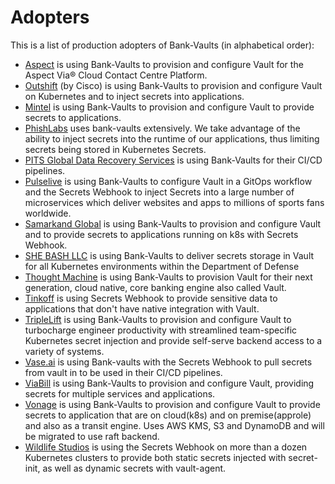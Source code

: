 # Adopters

This is a list of production adopters of Bank-Vaults (in alphabetical order):
- [Aspect](https://www.aspect.com) is using Bank-Vaults to provision and configure Vault for the Aspect Via® Cloud Contact Centre Platform.
- [Outshift](https://outshift.com) (by Cisco) is using Bank-Vaults to provision and configure Vault on Kubernetes and to inject secrets into applications.
- [Mintel](https://www.mintel.com) is using Bank-Vaults to provision and configure Vault to provide secrets to applications.
- [PhishLabs](https://www.phishlabs.com) uses bank-vaults extensively. We take advantage of the ability to inject secrets into the runtime of our applications, thus limiting secrets being stored in Kubernetes Secrets.
- [PITS Global Data Recovery Services](https://www.pitsdatarecovery.net/) is using Bank-Vaults for their CI/CD pipelines.
- [Pulselive](https://www.pulselive.com) is using Bank-Vaults to configure Vault in a GitOps workflow and the Secrets Webhook to inject Secrets into a large number of microservices which deliver websites and apps to millions of sports fans worldwide.
- [Samarkand Global](https://www.samarkand.global/) is using Bank-Vaults to provision and configure Vault and to provide secrets to applications running on k8s with Secrets Webhook.
- [SHE BASH LLC](https://shebash.io) is using Bank-Vaults to deliver secrets storage in Vault for all Kubernetes environments within the Department of Defense
- [Thought Machine](https://thoughtmachine.net) is using Bank-Vaults to provision Vault for their next generation, cloud native, core banking engine also called Vault.
- [Tinkoff](https://www.tinkoff.ru) is using Secrets Webhook to provide sensitive data to applications that don't have native integration with Vault.
- [TripleLift](https://triplelift.com/company/) is using Bank-Vaults to provision and configure Vault to turbocharge engineer productivity with streamlined team-specific Kubernetes secret injection and provide self-serve backend access to a variety of systems.
- [Vase.ai](https://vase.ai) is using Bank-vaults with the Secrets Webhook to pull secrets from vault in to be used in their CI/CD pipelines.
- [ViaBill](https://viabill.com/) is using Bank-Vaults to provision and configure Vault, providing secrets for multiple services and applications.
- [Vonage](https://www.vonage.com/business/) is using Bank-Vaults to provision and configure Vault to provide secrets to application that are on cloud(k8s) and on premise(approle) and also as a transit engine. Uses AWS KMS, S3 and DynamoDB and will be migrated to use raft backend.
- [Wildlife Studios](https://wildlifestudios.com/) is using the Secrets Webhook on more than a dozen Kubernetes clusters to provide both static secrets injected with secret-init, as well as dynamic secrets with vault-agent.
